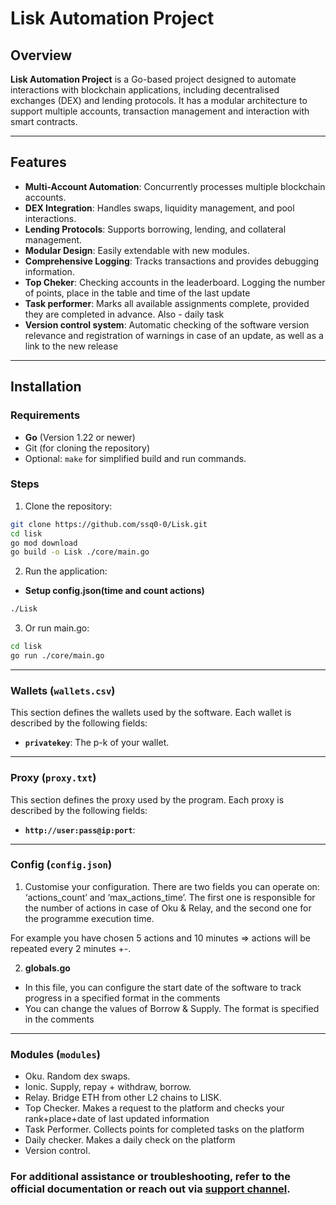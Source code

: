 # Lisk Automation Project

## Overview

**Lisk Automation Project** is a Go-based project designed to automate interactions with blockchain applications, including decentralised exchanges (DEX) and lending protocols. It has a modular architecture to support multiple accounts, transaction management and interaction with smart contracts.

---

## Features

- **Multi-Account Automation**: Concurrently processes multiple blockchain accounts.
- **DEX Integration**: Handles swaps, liquidity management, and pool interactions.
- **Lending Protocols**: Supports borrowing, lending, and collateral management.
- **Modular Design**: Easily extendable with new modules.
- **Comprehensive Logging**: Tracks transactions and provides debugging information.
- **Top Cheker**: Checking accounts in the leaderboard. Logging the number of points, place in the table and time of the last update
- **Task performer**: Marks all available assignments complete, provided they are completed in advance. Also - daily task
- **Version control system**: Automatic checking of the software version relevance and registration of warnings in case of an update, as well as a link to the new release

---
## Installation

### Requirements

- **Go** (Version 1.22 or newer)
- Git (for cloning the repository)
- Optional: `make` for simplified build and run commands.

### Steps

1. Clone the repository:
```bash
git clone https://github.com/ssq0-0/Lisk.git
cd lisk
go mod download
go build -o Lisk ./core/main.go   
```
2. Run the application:
- **Setup config.json(time and count actions)**

```bash
./Lisk
```

3. Or run main.go:
```bash
cd lisk
go run ./core/main.go
```
---

### Wallets (`wallets.csv`)

This section defines the wallets used by the software. Each wallet is described by the following fields:

- **`privatekey`**: The p-k of your wallet.
---
### Proxy (`proxy.txt`)

This section defines the proxy used by the program. Each proxy is described by the following fields:

- **`http://user:pass@ip:port`**:
---
### Config (`config.json`)

1. Customise your configuration. There are two fields you can operate on: ‘actions_count’ and ‘max_actions_time’. The first one is responsible for the number of actions in case of Oku & Relay, and the second one for the programme execution time. 

For example you have chosen 5 actions and 10 minutes => actions will be repeated every 2 minutes +-.

2. **globals.go** 
- In this file, you can configure the start date of the software to track progress in a specified format in the comments
- You can change the values of Borrow & Supply. The format is specified in the comments

---

### Modules (`modules`)

- Oku. Random dex swaps.
- Ionic. Supply, repay + withdraw, borrow.
- Relay. Bridge ETH from other L2 chains to LISK.
- Top Checker. Makes a request to the platform and checks your rank+place+date of last updated information
- Task Performer. Collects points for completed tasks on the platform
- Daily checker. Makes a daily check on the platform
- Version control.

### For additional assistance or troubleshooting, refer to the official documentation or reach out via [support channel](https://t.me/cheifssq).
